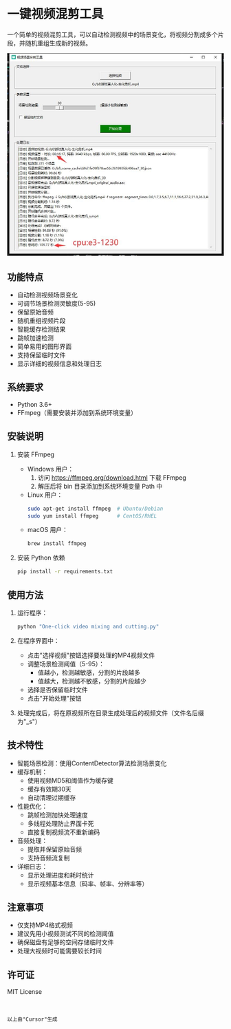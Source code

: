 # 一键视频混剪工具

一个简单的视频混剪工具，可以自动检测视频中的场景变化，将视频分割成多个片段，并随机重组生成新的视频。

![界面](jt.jpg)

## 功能特点

- 自动检测视频场景变化
- 可调节场景检测灵敏度(5-95)
- 保留原始音频
- 随机重组视频片段
- 智能缓存检测结果
- 跳帧加速检测
- 简单易用的图形界面
- 支持保留临时文件
- 显示详细的视频信息和处理日志

## 系统要求

- Python 3.6+
- FFmpeg（需要安装并添加到系统环境变量）

## 安装说明

1. 安装 FFmpeg
   - Windows 用户：
     1. 访问 https://ffmpeg.org/download.html 下载 FFmpeg
     2. 解压后将 bin 目录添加到系统环境变量 Path 中
   - Linux 用户：
     ```bash
     sudo apt-get install ffmpeg  # Ubuntu/Debian
     sudo yum install ffmpeg      # CentOS/RHEL
     ```
   - macOS 用户：
     ```bash
     brew install ffmpeg
     ```

2. 安装 Python 依赖
   ```bash
   pip install -r requirements.txt
   ```

## 使用方法

1. 运行程序：
   ```bash
   python "One-click video mixing and cutting.py"
   ```

2. 在程序界面中：
   - 点击"选择视频"按钮选择要处理的MP4视频文件
   - 调整场景检测阈值（5-95）：
     - 值越小，检测越敏感，分割的片段越多
     - 值越大，检测越不敏感，分割的片段越少
   - 选择是否保留临时文件
   - 点击"开始处理"按钮

3. 处理完成后，将在原视频所在目录生成处理后的视频文件（文件名后缀为"_s"）

## 技术特性

- 智能场景检测：使用ContentDetector算法检测场景变化
- 缓存机制：
  - 使用视频MD5和阈值作为缓存键
  - 缓存有效期30天
  - 自动清理过期缓存
- 性能优化：
  - 跳帧检测加快处理速度
  - 多线程处理防止界面卡死
  - 直接复制视频流不重新编码
- 音频处理：
  - 提取并保留原始音频
  - 支持音频流复制
- 详细日志：
  - 显示处理进度和耗时统计
  - 显示视频基本信息（码率、帧率、分辨率等）

## 注意事项

- 仅支持MP4格式视频
- 建议先用小视频测试不同的检测阈值
- 确保磁盘有足够的空间存储临时文件
- 处理大视频时可能需要较长时间

## 许可证

MIT License
```


以上由"Cursor"生成
